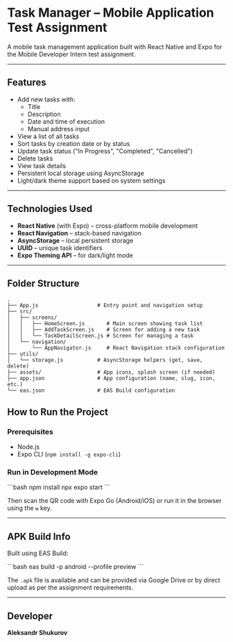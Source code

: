 # Task Manager – Mobile Application Test Assignment

A mobile task management application built with React Native and Expo for the Mobile Developer Intern test assignment.

---

## Features

- Add new tasks with:
  - Title
  - Description
  - Date and time of execution
  - Manual address input
- View a list of all tasks
- Sort tasks by creation date or by status
- Update task status ("In Progress", "Completed", "Cancelled")
- Delete tasks
- View task details
- Persistent local storage using AsyncStorage
- Light/dark theme support based on system settings

---

## Technologies Used

- **React Native** (with Expo) – cross-platform mobile development
- **React Navigation** – stack-based navigation
- **AsyncStorage** – local persistent storage
- **UUID** – unique task identifiers
- **Expo Theming API** – for dark/light mode

---

## Folder Structure

```
.
├── App.js                   # Entry point and navigation setup
├── src/
│   ├── screens/
│   │   ├── HomeScreen.js       # Main screen showing task list
│   │   ├── AddTaskScreen.js    # Screen for adding a new task
│   │   └── TaskDetailScreen.js # Screen for managing a task
│   └── navigation/
│       └── AppNavigator.js     # React Navigation stack configuration
├── utils/
│   └── storage.js           # AsyncStorage helpers (get, save, delete)
├── assets/                  # App icons, splash screen (if needed)
├── app.json                 # App configuration (name, slug, icon, etc.)
└── eas.json                 # EAS Build configuration
```

## How to Run the Project

### Prerequisites

- Node.js
- Expo CLI (`npm install -g expo-cli`)

### Run in Development Mode

\`\`\`bash
npm install
npx expo start
\`\`\`

Then scan the QR code with Expo Go (Android/iOS) or run it in the browser using the `w` key.

---

## APK Build Info

Built using EAS Build:

\`\`\`bash
eas build -p android --profile preview
\`\`\`

The `.apk` file is available and can be provided via Google Drive or by direct upload as per the assignment requirements.

---

## Developer

**Aleksandr Shukurov**

